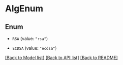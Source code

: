 # AlgEnum

## Enum


* `RSA` (value: `"rsa"`)

* `ECDSA` (value: `"ecdsa"`)


[[Back to Model list]](../README.md#documentation-for-models) [[Back to API list]](../README.md#documentation-for-api-endpoints) [[Back to README]](../README.md)


